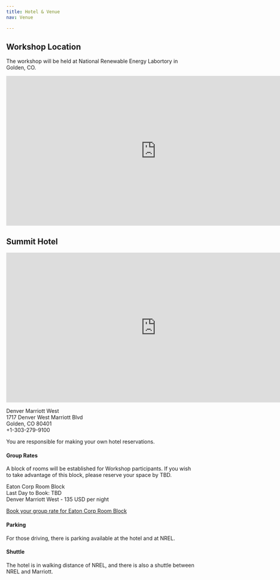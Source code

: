 ```yaml
---
title: Hotel & Venue
nav: Venue

---
```

## Workshop Location

The workshop will be held at National Renewable Energy Labortory in Golden, CO.

<iframe src="https://www.google.com/maps/embed?pb=!1m18!1m12!1m3!1d24541.951891184624!2d-105.16098424999998!3d39.7454013!2m3!1f0!2f0!3f0!3m2!1i1024!2i768!4f13.1!3m3!1m2!1s0x876b845868f27bd7%3A0xb373d6a5f609fa5d!2sNREL%20-%20Science%20and%20Technology%20Facility!5e0!3m2!1sen!2sus!4v1724274202156!5m2!1sen!2sus&z=18" width="800" height="400" style="border:0;" allowfullscreen="" loading="lazy" referrerpolicy="no-referrer-when-downgrade"></iframe>

  

## Summit Hotel

<iframe src="https://www.google.com/maps/embed?pb=!1m18!1m12!1m3!1d20638.35034974265!2d-105.16133091516596!3d39.7416919022771!2m3!1f0!2f0!3f0!3m2!1i1024!2i768!4f13.1!3m3!1m2!1s0x876b845ca799f307%3A0xddf961a2492b636f!2sDenver%20Marriott%20West!5e0!3m2!1sen!2sus!4v1724278564678!5m2!1sen!2sus&z=18" width="800" height="400" style="border:0;" allowfullscreen="" loading="lazy" referrerpolicy="no-referrer-when-downgrade"></iframe>
  
Denver Marriott West  
1717 Denver West Marriott Blvd  
Golden, CO 80401  
+1-303-279-9100  

You are responsible for making your own hotel reservations.

#### Group Rates

A block of rooms will be established for Workshop participants. If you wish to take advantage of this block, please reserve your space by TBD.  

Eaton Corp Room Block  
Last Day to Book: TBD  
Denver Marriott West - 135 USD per night  

[Book your group rate for Eaton Corp Room Block](https://www.marriott.com/reservation/rateListMenu.mi?dclid=CPbRmPmCh4gDFaDNGAId6XIBtQ)

#### Parking
For those driving, there is parking available at the hotel and at NREL.

#### Shuttle
The hotel is in walking distance of NREL, and there is also a shuttle between NREL and Marriott.

<!-- <iframe
  src="https://maps.app.goo.gl/JCn8PnFXuW3jhqYa7"
  width="800"
  height="400"
  style="border:0;"
  allowfullscreen=""
  loading="lazy"
></iframe> -->
